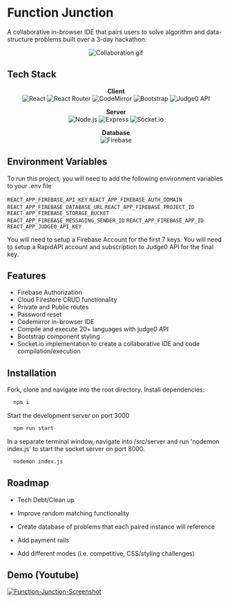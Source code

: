 
# Function Junction

A collaborative in-browser IDE that pairs users to solve algorithm and data-structure problems built over a 3-day hackathon.


<p align="center">
  <img src="demo-gif.gif" alt="Collaboration gif">
</p>

## Tech Stack
<p align="center">
  <b>Client</b><br>
  <img src="https://img.shields.io/static/v1?style=for-the-badge&message=React&color=222222&logo=React&logoColor=61DAFB&label=" alt="React" />
  <img src="https://img.shields.io/static/v1?style=for-the-badge&message=React+Router&color=CA4245&logo=React+Router&logoColor=FFFFFF&label=" alt="React Router" />
  <img src="https://img.shields.io/static/v1?style=for-the-badge&message=CodeMirror&color=D30707&logo=CodeMirror&logoColor=FFFFFF&label=" alt="CodeMirror" />
  <img src="https://img.shields.io/static/v1?style=for-the-badge&message=Bootstrap&color=7952B3&logo=Bootstrap&logoColor=FFFFFF&label=" alt="Bootstrap" />
  <img src="https://img.shields.io/static/v1?style=for-the-badge&message=Judge0+API&color=222222&logo=json&logoColor=22e4ac&label=" 
  alt="Judge0 API" />
</p>

<p align="center">
  <b>Server</b><br>
  <img src="https://img.shields.io/static/v1?style=for-the-badge&message=Node.js&color=339933&logo=Node.js&logoColor=FFFFFF&label=" alt="Node.js" />
  <img src="https://img.shields.io/static/v1?style=for-the-badge&message=Express&color=000000&logo=Express&logoColor=FFFFFF&label=" alt="Express" />
  <img src="https://img.shields.io/static/v1?style=for-the-badge&message=Socket.io&color=010101&logo=Socket.io&logoColor=FFFFFF&label=" alt="Socket.io" />
</p>

<p align="center">
  <b>Database</b><br>
  <img src="https://img.shields.io/static/v1?style=for-the-badge&message=Firebase&color=222222&logo=Firebase&logoColor=FFCA28&label=" alt="Firebase" />
</p>

## Environment Variables

To run this project, you will need to add the following environment variables to your .env file

`REACT_APP_FIREBASE_API_KEY`
`REACT_APP_FIREBASE_AUTH_DOMAIN`
`REACT_APP_FIREBASE_DATABASE_URL`
`REACT_APP_FIREBASE_PROJECT_ID`
`REACT_APP_FIREBASE_STORAGE_BUCKET`
`REACT_APP_FIREBASE_MESSAGING_SENDER_ID`
`REACT_APP_FIREBASE_APP_ID`
`REACT_APP_JUDGE0_API_KEY`

You will need to setup a Firebase Account for the first 7 keys.
You will need to setup a RapidAPI account and subscription to Judge0 API for the final key.

## Features

- Firebase Authorization
- Cloud Firestore CRUD functionality
- Private and Public routes
- Password reset
- Codemirror in-browser IDE
- Compile and execute 20+ languages with judge0 API
- Bootstrap component styling
- Socket.io implementation to create a collaborative IDE and code compilation/execution


## Installation

Fork, clone and navigate into the root directory. Install dependencies:

```bash
  npm i
```
Start the development server on port 3000

```bash
  npm run start
```
In a separate terminal window, navigate into /src/server and run 'nodemon index.js' to start the socket server on port 8000.

```bash
  nodemon index.js
```


## Roadmap

- Tech Debt/Clean up

- Improve random matching functionality

- Create database of problems that each paired instance will reference

- Add payment rails

- Add different modes (i.e. competitive, CSS/styling challenges)


## Demo (Youtube)

[![Function-Junction-Screenshot](https://user-images.githubusercontent.com/114263701/229918214-0c951921-ba66-4007-98b3-1846dacd3f06.png)](https://youtu.be/BIyzn8brDMw)
